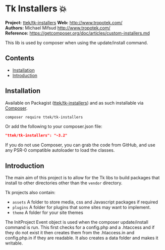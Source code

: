 # Tk Installers :boom:

__Project:__ [ttek/tk-installers](http://packagist.org/packages/ttek/tk-installers)
__Web:__ <http://www.tropotek.com/>  
__Authors:__ Michael Mifsud <http://www.tropotek.com/>  
__Reference:__ <https://getcomposer.org/doc/articles/custom-installers.md>

This lib is used by composer when using the update/install command.

## Contents

- [Installation](#installation)
- [Introduction](#introduction)


## Installation

Available on Packagist ([ttek/tk-installers](https://github.com/fvas-elearning/tk-installers))
and as such installable via [Composer](http://getcomposer.org/).

```bash
composer require ttek/tk-installers
```

Or add the following to your composer.json file:

```json
"ttek/tk-installers": "~3.2"
```

If you do not use Composer, you can grab the code from GitHub, and use any
PSR-0 compatible autoloader to load the classes.

## Introduction

The main aim of this project is to allow for the Tk libs to build packages that install
to other directories other than the `vendor` directory.

Tk projects also contain:

- `assets` A folder to store media, css and Javascript packages if required
- `plugins` A folder for plugins that some sites may want to implement.
- `theme` A folder for your site themes

The InitProject Event object is used when the composer update/install command is
run. This first checks for a config.php and a .htaccess and if they do not exist it then creates them from
the .htaccess.in and config.php.in if they are readable. It also creates a data folder and makes it writable.


